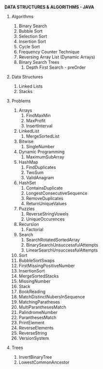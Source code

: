 **DATA STRUCTURES & ALGORITHMS - JAVA**

1. Algorithms
   1. Binary Search
   2. Bubble Sort
   3. Selection Sort
   4. Insertion Sort
   5. Cycle Sort
   6. Frequency Counter Technique
   7. Reversing Array List (Dynamic Arrays)
   8. Binary Search Trees
      1. Depth First Search - preOrder

2. Data Structures
   1. Linked Lists
   2. Stacks

3. Problems
   1. Arrays
      1. FindMaxMin
      2. MaxProfit
      3. InsertInterval
   2. LinkedList
      1. MergeSortedList
   3. Bitwise
      1. SingleNumber
   4. Dynamic Programming
      1. MaximumSubArray
   5. HashMap
      1. FindDuplicates
      2. TwoSum
      3. ValidAnagram
   6. HashSet
      1. ContainsDuplicate
      2. LongestConsecutiveSequence
      3. RemoveDuplicates
      4. ReturnUniqueValues
   7. Puzzles
      1. ReverseStringVowels
      2. UniqueOccurences
   8. Recursion
      1. Factorial
   9. Search
      1. SearchRotatedSortedArray
      2. BinarySearchUnsuccessfulAttempts
      3. LinearSearchUnsuccessfulAttempts
   10. Sort
      1. BubbleSortSwaps
      2. FirstMissingPositiveNumber
      3. InsertionSort
      4. MergeSortedStacks
      5. MissingNumber
   11. Stack
      1. BookReading
      2. MatchDistinctNubersInSequence
      3. MatchingParatheses
      4. MultiParanthesesMatch
      5. PalindromeNumber
      6. ParanthesesMatch
      7. PrintElement
      8. ReverseElements
      9. ReverseString
      10. VersionSystem
  1.  Trees
      1.  InvertBinaryTree
      2.  LowestCommonAncestor

